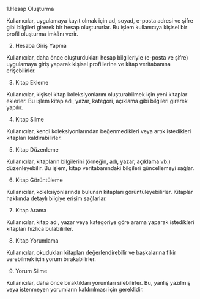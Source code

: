 1.Hesap Oluşturma

Kullanıcılar, uygulamaya kayıt olmak için ad, soyad, e-posta adresi ve şifre gibi bilgileri girerek bir hesap oluştururlar. Bu işlem kullanıcıya kişisel bir profil oluşturma imkânı verir.

2. Hesaba Giriş Yapma

Kullanıcılar, daha önce oluşturdukları hesap bilgileriyle (e-posta ve şifre) uygulamaya giriş yaparak kişisel profillerine ve kitap veritabanına erişebilirler.

3. Kitap Ekleme

Kullanıcılar, kişisel kitap koleksiyonlarını oluşturabilmek için yeni kitaplar eklerler. Bu işlem kitap adı, yazar, kategori, açıklama gibi bilgileri girerek yapılır.

4. Kitap Silme

Kullanıcılar, kendi koleksiyonlarından beğenmedikleri veya artık istedikleri kitapları kaldırabilirler.

5. Kitap Düzenleme

Kullanıcılar, kitapların bilgilerini (örneğin, adı, yazar, açıklama vb.) düzenleyebilir. Bu işlem, kitap veritabanındaki bilgileri güncellemeyi sağlar.

6. Kitap Görüntüleme

Kullanıcılar, koleksiyonlarında bulunan kitapları görüntüleyebilirler. Kitaplar hakkında detaylı bilgiye erişim sağlarlar.

7. Kitap Arama

Kullanıcılar, kitap adı, yazar veya kategoriye göre arama yaparak istedikleri kitapları hızlıca bulabilirler.

8. Kitap Yorumlama

Kullanıcılar, okudukları kitapları değerlendirebilir ve başkalarına fikir verebilmek için yorum bırakabilirler.

9. Yorum Silme

Kullanıcılar, daha önce bıraktıkları yorumları silebilirler. Bu, yanlış yazılmış veya istenmeyen yorumların kaldırılması için gereklidir.
